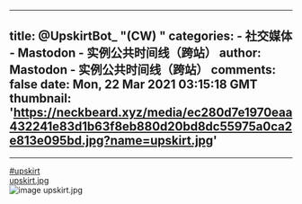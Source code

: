 
---
title: @UpskirtBot_ "(CW) "
categories: 
    - 社交媒体
    - Mastodon - 实例公共时间线（跨站）
author: Mastodon - 实例公共时间线（跨站）
comments: false
date: Mon, 22 Mar 2021 03:15:18 GMT
thumbnail: 'https://neckbeard.xyz/media/ec280d7e1970eaa432241e83d1b63f8eb880d20bd8dc55975a0ca2e813e095bd.jpg?name=upskirt.jpg'
---

<div>   
<hr><a class="hashtag" href="https://neckbeard.xyz/tag/upskirt" rel="nofollow noopener" target="_blank">#upskirt</a><br><a href="https://neckbeard.xyz/media/ec280d7e1970eaa432241e83d1b63f8eb880d20bd8dc55975a0ca2e813e095bd.jpg?name=upskirt.jpg" class rel="nofollow noopener" target="_blank">upskirt.jpg</a><br><img src="https://neckbeard.xyz/media/ec280d7e1970eaa432241e83d1b63f8eb880d20bd8dc55975a0ca2e813e095bd.jpg?name=upskirt.jpg" alt="image upskirt.jpg" referrerpolicy="no-referrer">  
</div>
            